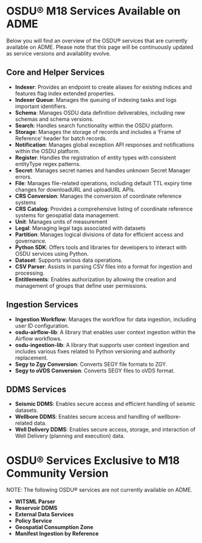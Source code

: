 # OSDU&reg; M18 Services Available on ADME 
Below you will find an overview of the OSDU&reg; services that are currently available on ADME. Please note that this page will be continuously updated as service versions and availablity evolve. 
## Core and Helper Services
- **Indexer**: Provides an endpoint to create aliases for existing indices and features flag index extended properties.
- **Indexer Queue**: Manages the queuing of indexing tasks and logs important identifiers.
- **Schema**: Manages OSDU data definition deliverables, including new schemas and schema versions.
- **Search**: Handles search functionality within the OSDU platform.
- **Storage**: Manages the storage of records and includes a ‘Frame of Reference’ header for batch records.
- **Notification**: Manages global exception API responses and notifications within the OSDU platform.
- **Register**: Handles the registration of entity types with consistent entityType regex patterns.
- **Secret**: Manages secret names and handles unknown Secret Manager errors.
- **File**: Manages file-related operations, including default TTL expiry time changes for downloadURL and uploadURL APIs.
- **CRS Conversion**: Manages the conversion of coordinate reference systems
- **CRS Catalog**: Provides a comprehensive listing of coordinate reference systems for geospatial data management.
- **Unit**: Manages units of measurement
- **Legal**: Managing legal tags associated with datasets
- **Partition**: Manages logical divisions of data for efficient access and governance.
- **Python SDK**: Offers tools and libraries for developers to interact with OSDU services using Python.
- **Dataset**: Supports various data operations.
- **CSV Parser**: Assists in parsing CSV files into a format for ingestion and processing. 
- **Entitlements**: Enables authorization by allowing the creation and management of groups that define user permissions.

## Ingestion Services
- **Ingestion Workflow**: Manages the workflow for data ingestion, including user ID configuration.
- **osdu-airflow-lib**: A library that enables user context ingestion within the Airflow workflows.
- **osdu-ingestion-lib**: A library that supports user context ingestion and includes various fixes related to Python versioning and authority replacement.
- **Segy to Zgy Conversion**: Converts SEGY file formats to ZGY.
- **Segy to oVDS Conversion**: Converts SEGY files to oVDS format.

## DDMS Services
- **Seismic DDMS**: Enables secure access and efficient handling of seismic datasets.
- **Wellbore DDMS**: Enables secure access and handling of wellbore-related data.
- **Well Delivery DDMS**: Enables secure access, storage, and interaction of Well Delivery (planning and execution) data.

# OSDU&reg; Services Exclusive to M18 Community Version
NOTE: The following OSDU&reg; services are not currently available on ADME.
- **WITSML Parser**
- **Reservoir DDMS**
- **External Data Services**
- **Policy Service**
- **Geospatial Consumption Zone**
- **Manifest Ingestion by Reference**
